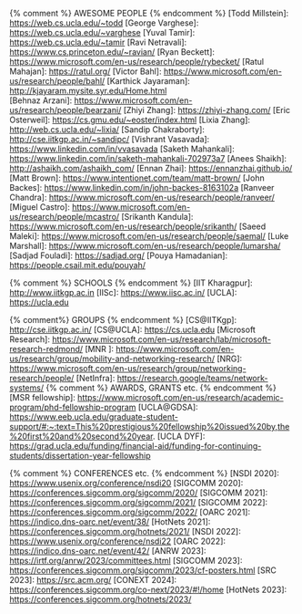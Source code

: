 {% comment %}             AWESOME PEOPLE
{% endcomment %}
[Todd Millstein]:         https://web.cs.ucla.edu/~todd
[George Varghese]:        https://web.cs.ucla.edu/~varghese
[Yuval Tamir]:            https://web.cs.ucla.edu/~tamir
[Ravi Netravali]:         https://www.cs.princeton.edu/~ravian/
[Ryan Beckett]:           https://www.microsoft.com/en-us/research/people/rybecket/
[Ratul Mahajan]:          https://ratul.org/
[Victor Bahl]:            https://www.microsoft.com/en-us/research/people/bahl/
[Karthick Jayaraman]:     http://kjayaram.mysite.syr.edu/Home.html  
[Behnaz Arzani]:          https://www.microsoft.com/en-us/research/people/bearzani/
[Zhiyi Zhang]:            https://zhiyi-zhang.com/
[Eric Osterweil]:         https://cs.gmu.edu/~eoster/index.html
[Lixia Zhang]:            http://web.cs.ucla.edu/~lixia/
[Sandip Chakraborty]:     http://cse.iitkgp.ac.in/~sandipc/
[Vishrant Vasavada]:      https://www.linkedin.com/in/vvasavada
[Saketh Mahankali]:       https://www.linkedin.com/in/saketh-mahankali-702973a7
[Anees Shaikh]:           http://ashaikh.com/ashaikh_com/
[Ennan Zhai]:             https://ennanzhai.github.io/
[Matt Brown]:             https://www.intentionet.com/team/matt-brown/
[John Backes]:            https://www.linkedin.com/in/john-backes-8163102a
[Ranveer Chandra]:        https://www.microsoft.com/en-us/research/people/ranveer/
[Miguel Castro]:          https://www.microsoft.com/en-us/research/people/mcastro/
[Srikanth Kandula]:       https://www.microsoft.com/en-us/research/people/srikanth/
[Saeed Maleki]:           https://www.microsoft.com/en-us/research/people/saemal/
[Luke Marshall]:          https://www.microsoft.com/en-us/research/people/lumarsha/
[Sadjad Fouladi]:         https://sadjad.org/
[Pouya Hamadanian]:       https://people.csail.mit.edu/pouyah/

{% comment %}             SCHOOLS
{% endcomment %}
[IIT Kharagpur]:          http://www.iitkgp.ac.in
[IISc]:                   https://www.iisc.ac.in/
[UCLA]:                   https://ucla.edu

{% comment%}              GROUPS
{% endcomment %}
[CS@IITKgp]:              http://cse.iitkgp.ac.in/
[CS@UCLA]:                https://cs.ucla.edu
[Microsoft Research]:     https://www.microsoft.com/en-us/research/lab/microsoft-research-redmond/
[MNR ]:                   https://www.microsoft.com/en-us/research/group/mobility-and-networking-research/
[NRG]:                    https://www.microsoft.com/en-us/research/group/networking-research/people/
[NetInfra]:               https://research.google/teams/network-systems/
{% comment %}             AWARDS, GRANTS etc.
{% endcomment %}
[MSR fellowship]:         https://www.microsoft.com/en-us/research/academic-program/phd-fellowship-program
[UCLA@GDSA]:               https://www.eeb.ucla.edu/graduate-student-support/#:~:text=This%20prestigious%20fellowship%20issued%20by,the%20first%20and%20second%20year.
[UCLA DYF]:               https://grad.ucla.edu/funding/financial-aid/funding-for-continuing-students/dissertation-year-fellowship

{% comment %}             CONFERENCES etc.
{% endcomment %}
[NSDI 2020]:               https://www.usenix.org/conference/nsdi20
[SIGCOMM 2020]:            https://conferences.sigcomm.org/sigcomm/2020/
[SIGCOMM 2021]:            https://conferences.sigcomm.org/sigcomm/2021/
[SIGCOMM 2022]:            https://conferences.sigcomm.org/sigcomm/2022/
[OARC 2021]:               https://indico.dns-oarc.net/event/38/
[HotNets 2021]:            https://conferences.sigcomm.org/hotnets/2021/
[NSDI 2022]:               https://www.usenix.org/conference/nsdi22
[OARC 2022]:               https://indico.dns-oarc.net/event/42/
[ANRW 2023]:               https://irtf.org/anrw/2023/committees.html
[SIGCOMM 2023]:            https://conferences.sigcomm.org/sigcomm/2023/cf-posters.html
[SRC 2023]:                https://src.acm.org/
[CONEXT 2024]:             https://conferences.sigcomm.org/co-next/2023/#!/home
[HotNets 2023]:            https://conferences.sigcomm.org/hotnets/2023/
